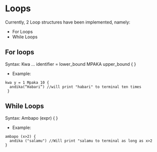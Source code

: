 # Loops
Currently, 2 Loop structures have been implemented, namely:
- For Loops
- While Loops

## For loops
Syntax: Kwa … identifier = lower_bound MPAKA upper_bound { }
- Example: 
```
kwa y = 1 Mpaka 10 {
  andika(“Habari”) //will print "habari" to terminal ten times
 } 
 ```

## While Loops
Syntax: Ambapo (expr) { }
- Example: 
```
ambapo (x>2) {
  andika ("salamu") //Will print "salamu to terminal as long as x>2
} 

